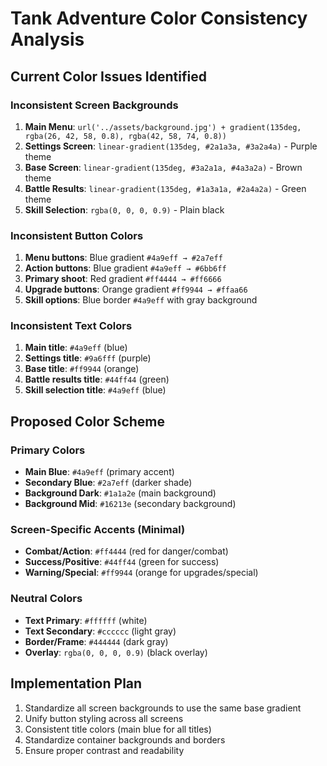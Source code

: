 # Tank Adventure Color Consistency Analysis

## Current Color Issues Identified

### Inconsistent Screen Backgrounds
1. **Main Menu**: `url('../assets/background.jpg') + gradient(135deg, rgba(26, 42, 58, 0.8), rgba(42, 58, 74, 0.8))`
2. **Settings Screen**: `linear-gradient(135deg, #2a1a3a, #3a2a4a)` - Purple theme
3. **Base Screen**: `linear-gradient(135deg, #3a2a1a, #4a3a2a)` - Brown theme
4. **Battle Results**: `linear-gradient(135deg, #1a3a1a, #2a4a2a)` - Green theme
5. **Skill Selection**: `rgba(0, 0, 0, 0.9)` - Plain black

### Inconsistent Button Colors
1. **Menu buttons**: Blue gradient `#4a9eff → #2a7eff`
2. **Action buttons**: Blue gradient `#4a9eff → #6bb6ff`
3. **Primary shoot**: Red gradient `#ff4444 → #ff6666`
4. **Upgrade buttons**: Orange gradient `#ff9944 → #ffaa66`
5. **Skill options**: Blue border `#4a9eff` with gray background

### Inconsistent Text Colors
1. **Main title**: `#4a9eff` (blue)
2. **Settings title**: `#9a6fff` (purple)
3. **Base title**: `#ff9944` (orange)
4. **Battle results title**: `#44ff44` (green)
5. **Skill selection title**: `#4a9eff` (blue)

## Proposed Color Scheme

### Primary Colors
- **Main Blue**: `#4a9eff` (primary accent)
- **Secondary Blue**: `#2a7eff` (darker shade)
- **Background Dark**: `#1a1a2e` (main background)
- **Background Mid**: `#16213e` (secondary background)

### Screen-Specific Accents (Minimal)
- **Combat/Action**: `#ff4444` (red for danger/combat)
- **Success/Positive**: `#44ff44` (green for success)
- **Warning/Special**: `#ff9944` (orange for upgrades/special)

### Neutral Colors
- **Text Primary**: `#ffffff` (white)
- **Text Secondary**: `#cccccc` (light gray)
- **Border/Frame**: `#444444` (dark gray)
- **Overlay**: `rgba(0, 0, 0, 0.9)` (black overlay)

## Implementation Plan
1. Standardize all screen backgrounds to use the same base gradient
2. Unify button styling across all screens
3. Consistent title colors (main blue for all titles)
4. Standardize container backgrounds and borders
5. Ensure proper contrast and readability
